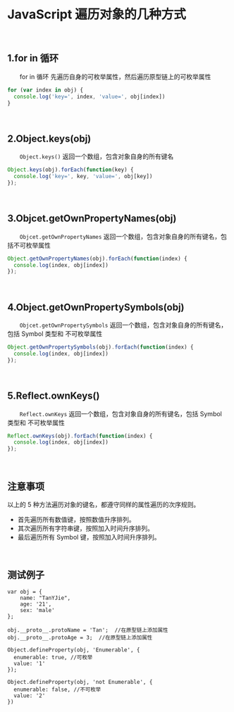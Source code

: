 # JavaScript 遍历对象的几种方式

<br>

## 1.for in 循环
　　for in 循环 先遍历自身的可枚举属性，然后遍历原型链上的可枚举属性
```javascript
for (var index in obj) {
  console.log('key=', index, 'value=', obj[index])
}
```

<br>

## 2.Object.keys(obj)
　　`Object.keys()` 返回一个数组，包含对象自身的所有键名
```javascript
Object.keys(obj).forEach(function(key) {
  console.log('key=', key, 'value=', obj[key])
});
```

<br>

## 3.Objcet.getOwnPropertyNames(obj)
　　`Objcet.getOwnPropertyNames` 返回一个数组，包含对象自身的所有键名，包括不可枚举属性
```javascript
Object.getOwnPropertyNames(obj).forEach(function(index) {
  console.log(index, obj[index])
});
```

<br>

## 4.Object.getOwnPropertySymbols(obj)
　　`Objcet.getOwnPropertySymbols` 返回一个数组，包含对象自身的所有键名，包括 Symbol 类型和 不可枚举属性
```javascript
Object.getOwnPropertySymbols(obj).forEach(function(index) {
  console.log(index, obj[index])
});
```

<br>

## 5.Reflect.ownKeys()
　　`Reflect.ownKeys` 返回一个数组，包含对象自身的所有键名，包括 Symbol 类型和 不可枚举属性
```javascript
Reflect.ownKeys(obj).forEach(function(index) {
  console.log(index, obj[index])
});
```

<br>

## 注意事项
以上的 5 种方法遍历对象的键名，都遵守同样的属性遍历的次序规则。
  * 首先遍历所有数值键，按照数值升序排列。
  * 其次遍历所有字符串键，按照加入时间升序排列。
  * 最后遍历所有 Symbol 键，按照加入时间升序排列。
  
<br>

## 测试例子
```
var obj = { 
    name: "TanYJie", 
    age: '21', 
    sex: 'male' 
};

obj.__proto__.protoName = 'Tan';  //在原型链上添加属性
obj.__proto__.protoAge = 3;  //在原型链上添加属性

Object.defineProperty(obj, 'Enumerable', {
  enumerable: true, //可枚举
  value: '1'
});

Object.defineProperty(obj, 'not Enumerable', {
  enumerable: false, //不可枚举
  value: '2'
})
```
